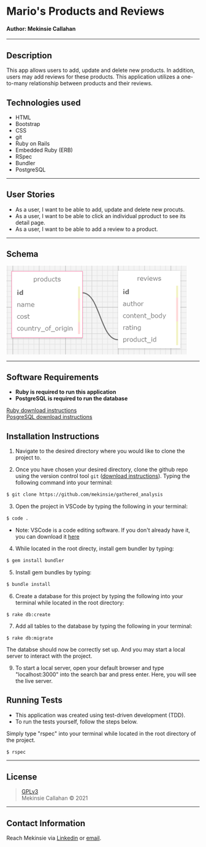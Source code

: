 # Mario's Products and Reviews
#### **Author: Mekinsie Callahan**
* * *

## Description

This app allows users to add, update and delete new products. In addition, users may add reviews for these products. This application utilizes a one-to-many relationship between products and their reviews.

## Technologies used

* HTML
* Bootstrap
* CSS
* git
* Ruby on Rails
* Embedded Ruby (ERB)
* RSpec
* Bundler
* PostgreSQL

* * *
## User Stories

* As a user, I want to be able to add, update and delete new procuts.
* As a user, I want to be able to click an individual pproduct to see its detail page.
* As a user, I want to be able to add a review to a product.

* * *
## Schema

<img src="./app/assets/images/product_schema.PNG" alt="Image of schema.">

* * *
## Software Requirements
* **Ruby is required to run this application**
* **PostgreSQL is required to run the database**  

 <a href="https://www.learnhowtoprogram.com/ruby-and-rails/getting-started-with-ruby/installing-ruby">Ruby download instructions</a>  
  <a href="https://www.learnhowtoprogram.com/ruby-and-rails/getting-started-with-ruby/installing-postgres">PosgreSQL download instructions</a>  

## Installation Instructions
1. Navigate to the desired directory where you would like to clone the project to.

2. Once you have chosen your desired directory, clone the github repo using the version control tool `git` (<a href="https://www.learnhowtoprogram.com/introduction-to-programming/getting-started-with-intro-to-programming/git-and-github">download instructions</a>). Typing the following command into your terminal:
```bash
$ git clone https://github.com/mekinsie/gathered_analysis
```
3. Open the project in VSCode by typing the following in your terminal:

``` bash
$ code .
```
* Note: VSCode is a code editing software. If you don't already have it, you can download it <a href="https://code.visualstudio.com/">here</a>

4. While located in the root directy, install gem bundler by typing:

``` bash
$ gem install bundler
```

5. Install gem bundles by typing:

``` bash
$ bundle install
```

6. Create a database for this project by typing the following into your terminal while located in the root directory:
```
$ rake db:create
```

7. Add all tables to the database by typing the following in your terminal:
```
$ rake db:migrate
```
The databse should now be correctly set up. And you may start a local server to interact with the project. 

9. To start a local server, open your default browser and type "localhost:3000" into the search bar and press enter. Here, you will see the live server.

## Running Tests
* This application was created using test-driven development (TDD).
* To run the tests yourself, follow the steps below.

Simply type "rspec" into your terminal while located in the root directory of the project.
``` bash
$ rspec
```
* * *

## License
> [GPLv3](https://choosealicense.com/licenses/gpl-3.0/)\
> Mekinsie Callahan &copy; 2021  
* * *

## Contact Information

Reach Mekinsie via <a href="https://www.linkedin.com/in/mekinsie/" target="_blank">Linkedin</a> or <a href="mailto:mekinsie.aja@gmail.com" target="_blank">email</a></li>.